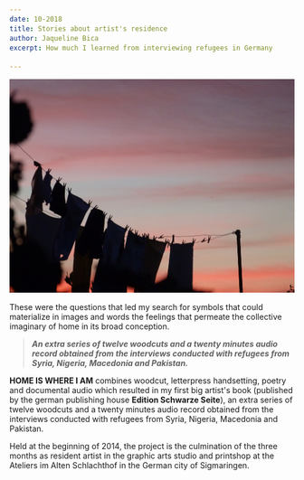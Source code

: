 ```yaml
---
date: 10-2018
title: Stories about artist's residence
author: Jaqueline Bica
excerpt: How much I learned from interviewing refugees in Germany

---
```

![](/uploads/P1070361.jpg)

These were the questions that led my search for symbols that could materialize in images and words the feelings that permeate the collective imaginary of home in its broad conception.

> **_An extra series of twelve woodcuts and a twenty minutes audio record obtained from the interviews conducted with refugees from Syria, Nigeria, Macedonia and Pakistan._**

**HOME IS WHERE I AM** combines woodcut, letterpress handsetting, poetry and documental audio which resulted in my first big artist's book (published by the german publishing house **Edition Schwarze Seite**), an extra series of twelve woodcuts and a twenty minutes audio record obtained from the interviews conducted with refugees from Syria, Nigeria, Macedonia and Pakistan.

Held at the beginning of 2014, the project is the culmination of the three months as resident artist in the graphic arts studio and printshop at the Ateliers im Alten Schlachthof in the German city of Sigmaringen.